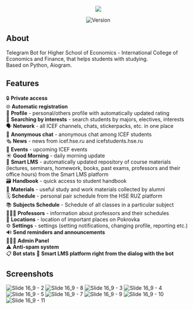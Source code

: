 <p align="center">
      <img src="https://user-images.githubusercontent.com/51212505/224925708-8415fe2b-f4f3-432d-bef2-637b4731f556.png">
</p>
<p align="center">
   <img src="https://img.shields.io/badge/Version-v2.0-blue" alt="Version">
</p>

## About
Telegram Bot for Higher School of Economics - Internatiоnal Cоllege of Ecоnоmics and Finanсe, that helps students with studying.  
Based on Python, Aiogram.

## Features
🔒 <b>Private access</b>  
🌐 <b>Automatic registration</b>  
👤 <b>Profile</b> - personal/others profile with automatically updated rating  
🔎 <b>Searching by interests</b> - search students by majors, electives, interests  
🗣 <b>Network</b> - all ICEF channels, chats, stickerpacks, etc. in one place  
💋 <b>Anonymous chat</b> - anonymous chat among ICEF students  
🗞 <b>News</b> - news from icef.hse.ru and icefstudents.hse.ru  
🎫 <b>Events</b> - upcoming ICEF events  
☀️ <b>Good Morning</b> - daily morning update  
💠 <b>Smart LMS</b> - automatically updated repository of course materials (lectures, seminars, homework, books, past exams, professors and their office hours) from the Smart LMS platform  
🗃 <b>Handbook</b> - quick access to student handbook  
📂 <b>Materials</b> - useful study and work materials collected by alumni  
🗓️ <b>Schedule</b> - personal pair schedule from the HSE RUZ platform  
📚 <b>Subjects Schedule</b> - Schedule of all classes in a particular subject  
👨🏻‍🏫 <b>Professors</b> - information about professors and their schedules  
🚪 <b>Locations</b> - location of important places on Pokrovka  
⚙️ <b>Settings</b> - settings (setting notifications, changing profile, reporting etc.)  
🔊 <b>Send reminders and announcements</b>  
👨🏼‍💻 <b>Admin Panel</b>  
⚠️ <b>Anti-spam system</b>  
📋 <b>Bot stats</b>
💠 <b>Smart LMS platform right from the dialog with the bot</b>

## Screenshots
![Slide 16_9 - 2](https://user-images.githubusercontent.com/51212505/224941923-5e8af825-011a-4545-9b03-5bbd2d72d901.png)
![Slide 16_9 - 8](https://user-images.githubusercontent.com/51212505/224942196-cfefdea6-a5f8-4ea8-9e14-4fce9a546145.png)
![Slide 16_9 - 3](https://user-images.githubusercontent.com/51212505/224941952-5b41d6cb-e10c-4a2c-9adc-5bf94106d57a.png)
![Slide 16_9 - 4](https://user-images.githubusercontent.com/51212505/224942084-1678673c-84a3-4493-a24e-cbd6c1b76b70.png)
![Slide 16_9 - 5](https://user-images.githubusercontent.com/51212505/224942105-5f831843-3148-45f2-8457-d48493d9e427.png)
![Slide 16_9 - 7](https://user-images.githubusercontent.com/51212505/224942142-1dcfdb11-1a04-43d0-bdf7-028f78f97135.png)
![Slide 16_9 - 9](https://user-images.githubusercontent.com/51212505/224942214-fb031209-9b9c-4cd2-92ed-d47592b6d0f4.png)
![Slide 16_9 - 10](https://user-images.githubusercontent.com/51212505/224942233-86db68c1-1a55-4f66-8904-e05da0d5b71d.png)
![Slide 16_9 - 11](https://user-images.githubusercontent.com/51212505/224942262-d108d71d-2679-4023-a35a-13de92ca214b.png)



